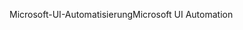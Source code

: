 <span data-ttu-id="6d8cd-101">Microsoft-UI-Automatisierung</span><span class="sxs-lookup"><span data-stu-id="6d8cd-101">Microsoft UI Automation</span></span>